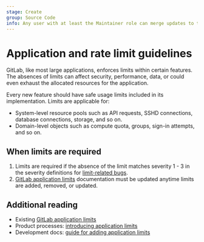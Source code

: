 ```yaml
---
stage: Create
group: Source Code
info: Any user with at least the Maintainer role can merge updates to this content. For details, see https://docs.gitlab.com/ee/development/development_processes.html#development-guidelines-review.
---
```


# Application and rate limit guidelines

GitLab, like most large applications, enforces limits within certain features.
The absences of limits can affect security, performance, data, or could even
exhaust the allocated resources for the application.

Every new feature should have safe usage limits included in its implementation.
Limits are applicable for:

- System-level resource pools such as API requests, SSHD connections, database connections, storage, and so on.
- Domain-level objects such as compute quota, groups, sign-in attempts, and so on.

## When limits are required

1. Limits are required if the absence of the limit matches severity 1 - 3 in the severity definitions for [limit-related bugs](https://handbook.gitlab.com/handbook/engineering/quality/issue-triage/#limit-related-bugs).
1. [GitLab application limits](../../administration/instance_limits.md) documentation must be updated anytime limits are added, removed, or updated.

## Additional reading

- Existing [GitLab application limits](../../administration/instance_limits.md)
- Product processes: [introducing application limits](https://handbook.gitlab.com/handbook/product/product-processes/#introducing-application-limits)
- Development docs: [guide for adding application limits](../application_limits.md)
